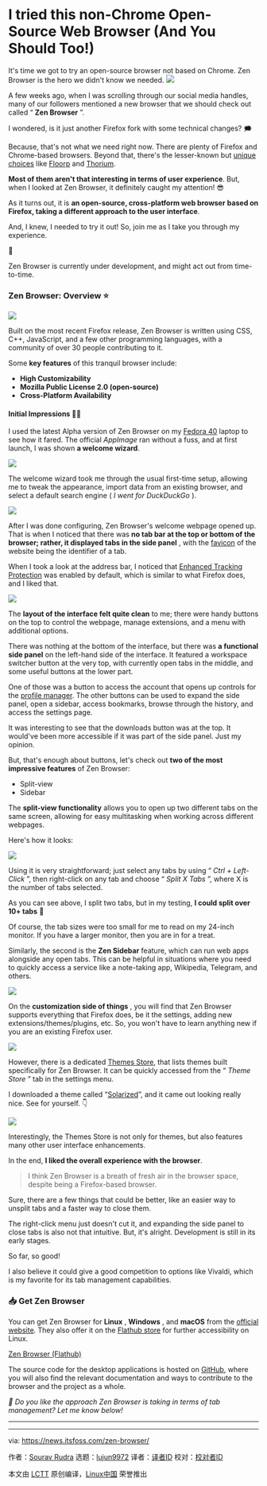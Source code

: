 [#]: subject: "I tried this non-Chrome Open-Source Web Browser (And You Should Too!)"
[#]: via: "https://news.itsfoss.com/zen-browser/"
[#]: author: "Sourav Rudra https://news.itsfoss.com/author/sourav/"
[#]: collector: "lujun9972/lctt-scripts-1705972010"
[#]: translator: " "
[#]: reviewer: " "
[#]: publisher: " "
[#]: url: " "

I tried this non-Chrome Open-Source Web Browser (And You Should Too!)
======
It's time we got to try an open-source browser not based on Chrome. Zen
Browser is the hero we didn't know we needed.
[![][1]][2]

A few weeks ago, when I was scrolling through our social media handles, many of our followers mentioned a new browser that we should check out called “ **Zen Browser** ”.

I wondered, is it just another Firefox fork with some technical changes? 🗯️

Because, that's not what we need right now. There are plenty of Firefox and Chrome-based browsers. Beyond that, there's the lesser-known but [unique choices][3] like [Floorp][4] and [Thorium][5].

**Most of them aren't that interesting in terms of user experience**. But, when I looked at Zen Browser, it definitely caught my attention! 😎

As it turns out, it is **an open-source, cross-platform web browser** **based on Firefox, taking a different approach to the user interface**.

And, I knew, I needed to try it out! So, join me as I take you through my experience.

🚧

Zen Browser is currently under development, and might act out from time-to-time.

### Zen Browser: Overview ⭐

![][6]

Built on the most recent Firefox release, Zen Browser is written using CSS, C++, JavaScript, and a few other programming languages, with a community of over 30 people contributing to it.

Some **key features** of this tranquil browser include:

  * **High Customizability**
  * **Mozilla Public License 2.0 (open-source)**
  * **Cross-Platform Availability**



#### Initial Impressions 👨‍💻

I used the latest Alpha version of Zen Browser on my [Fedora 40][7] laptop to see how it fared. The official _AppImage_ ran without a fuss, and at first launch, I was shown **a welcome wizard**.

![][8]

The welcome wizard took me through the usual first-time setup, allowing me to tweak the appearance, import data from an existing browser, and select a default search engine ( _I went for DuckDuckGo_ ).

![][9]

After I was done configuring, Zen Browser's welcome webpage opened up. That is when I noticed that there was **no tab bar at the top or bottom of the browser; rather, it displayed tabs in the side panel** , with the [favicon][10] of the website being the identifier of a tab.

When I took a look at the address bar, I noticed that [Enhanced Tracking Protection][11] was enabled by default, which is similar to what Firefox does, and I liked that.

![][12]

The **layout of the interface felt quite clean** to me; there were handy buttons on the top to control the webpage, manage extensions, and a menu with additional options.

There was nothing at the bottom of the interface, but there was **a functional side panel** on the left-hand side of the interface. It featured a workspace switcher button at the very top, with currently open tabs in the middle, and some useful buttons at the lower part.

One of those was a button to access the account that opens up controls for the [profile manager][13]. The other buttons can be used to expand the side panel, open a sidebar, access bookmarks, browse through the history, and access the settings page.

It was interesting to see that the downloads button was at the top. It would've been more accessible if it was part of the side panel. Just my opinion.

But, that's enough about buttons, let's check out **two of the most impressive features** of Zen Browser:

  * Split-view
  * Sidebar



The **split-view functionality** allows you to open up two different tabs on the same screen, allowing for easy multitasking when working across different webpages.

Here's how it looks:

![][14]

Using it is very straightforward; just select any tabs by using “ _Ctrl + Left-Click_ ”, then right-click on any tab and choose “ _Split X Tabs_ ”, where X is the number of tabs selected.

As you can see above, I split two tabs, but in my testing, **I could split over 10+ tabs** 🤯

Of course, the tab sizes were too small for me to read on my 24-inch monitor. If you have a larger monitor, then you are in for a treat.

Similarly, the second is the **Zen Sidebar** feature, which can run web apps alongside any open tabs. This can be helpful in situations where you need to quickly access a service like a note-taking app, Wikipedia, Telegram, and others.

![][15]

On the **customization side of things** , you will find that Zen Browser supports everything that Firefox does, be it the settings, adding new extensions/themes/plugins, etc. So, you won't have to learn anything new if you are an existing Firefox user.

![][16]

However, there is a dedicated [Themes Store][17], that lists themes built specifically for Zen Browser. It can be quickly accessed from the “ _Theme Store_ ” tab in the settings menu.

I downloaded a theme called “[Solarized][18]”, and it came out looking really nice. See for yourself. 👇

![][19]

Interestingly, the Themes Store is not only for themes, but also features many other user interface enhancements.

In the end, **I liked the overall experience with the browser**.

> I think Zen Browser is a breath of fresh air in the browser space, despite being a Firefox-based browser.

Sure, there are a few things that could be better, like an easier way to unsplit tabs and a faster way to close them.

The right-click menu just doesn't cut it, and expanding the side panel to close tabs is also not that intuitive. But, it's alright. Development is still in its early stages.

So far, so good!

I also believe it could give a good competition to options like Vivaldi, which is my favorite for its tab management capabilities.

### 📥 Get Zen Browser

You can get Zen Browser for **Linux** , **Windows** , and **macOS** from the [official website][20]. They also offer it on the [Flathub store][21] for further accessibility on Linux.

[Zen Browser (Flathub)][21]

The source code for the desktop applications is hosted on [GitHub][22], where you will also find the relevant documentation and ways to contribute to the browser and the project as a whole.

_💬 Do you like the approach Zen Browser is taking in terms of tab management? Let me know below!_

* * *

--------------------------------------------------------------------------------

via: https://news.itsfoss.com/zen-browser/

作者：[Sourav Rudra][a]
选题：[lujun9972][b]
译者：[译者ID](https://github.com/译者ID)
校对：[校对者ID](https://github.com/校对者ID)

本文由 [LCTT](https://github.com/LCTT/TranslateProject) 原创编译，[Linux中国](https://linux.cn/) 荣誉推出

[a]: https://news.itsfoss.com/author/sourav/
[b]: https://github.com/lujun9972
[1]: https://news.itsfoss.com/assets/images/pikapods-banner-v3.webp
[2]: https://www.pikapods.com/?utm_campaign=banner-2024-05&utm_source=itsfoss
[3]: https://itsfoss.com/unique-web-browsers/
[4]: https://news.itsfoss.com/floorp-firefox/
[5]: https://news.itsfoss.com/thorium/
[6]: https://news.itsfoss.com/content/images/2024/09/Zen_Browser_a.png
[7]: https://news.itsfoss.com/fedora-40-release/
[8]: https://news.itsfoss.com/content/images/2024/09/Zen_Browser_b.jpg
[9]: https://news.itsfoss.com/content/images/2024/09/Zen_Browser_c.jpg
[10]: https://en.wikipedia.org/wiki/Favicon
[11]: https://support.mozilla.org/en-US/kb/enhanced-tracking-protection-firefox-desktop
[12]: https://news.itsfoss.com/content/images/2024/09/Zen_Browser_e.png
[13]: https://support.mozilla.org/en-US/kb/profile-manager-create-remove-switch-firefox-profiles
[14]: https://news.itsfoss.com/content/images/2024/09/Zen_Browser_f.png
[15]: https://news.itsfoss.com/content/images/2024/09/Zen_Browser_g.png
[16]: https://news.itsfoss.com/content/images/2024/09/Zen_Browser_h.png
[17]: https://zen-browser.app/themes
[18]: https://zen-browser.app/themes/56449583-f295-4f34-baf8-da70d3d156e7
[19]: https://news.itsfoss.com/content/images/2024/09/Zen_Browser_i.png
[20]: https://zen-browser.app/download
[21]: https://flathub.org/apps/io.github.zen_browser.zen
[22]: https://github.com/zen-browser/desktop
